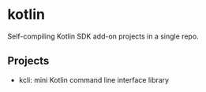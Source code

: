 # kotlin
Self-compiling Kotlin SDK add-on projects in a single repo.

## Projects
- kcli: mini Kotlin command line interface library

